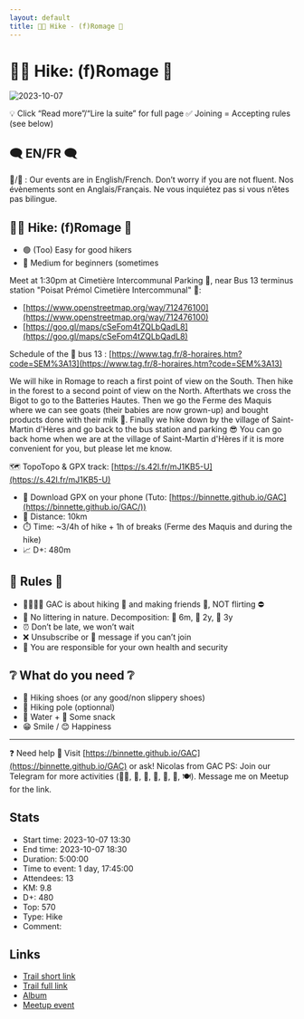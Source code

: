```yaml
---
layout: default
title: 🥾🔵 Hike - (f)Romage 🧀
---
```


# 🥾🔵 Hike: (f)Romage 🧀

![2023-10-07](../img/orig/2023-10-07.jpg)

💡 Click “Read more”/“Lire la suite” for full page ✅ Joining = Accepting rules (see below)

##  🗨️ EN/FR 🗨️ 
🦅/🐓 : Our events are in English/French. Don’t worry if you are not fluent. Nos évènements sont en Anglais/Français. Ne vous inquiétez pas si vous n’êtes pas bilingue.

##  🥾🔵 Hike: (f)Romage 🧀 

* 🟢 (Too) Easy for good hikers
* 🔵 Medium for beginners (sometimes

Meet at 1:30pm at Cimetière Intercommunal Parking 🚗, near Bus 13 terminus station "Poisat Prémol Cimetière Intercommunal" 🚌:

* [https://www.openstreetmap.org/way/712476100](https://www.openstreetmap.org/way/712476100)
* [https://goo.gl/maps/cSeFom4tZQLbQadL8](https://goo.gl/maps/cSeFom4tZQLbQadL8)

Schedule of the 🚌 bus 13 : [https://www.tag.fr/8-horaires.htm?code=SEM%3A13](https://www.tag.fr/8-horaires.htm?code=SEM%3A13)

We will hike in Romage to reach a first point of view on the South. Then hike in the forest to a second point of view on the North. Afterthats we cross the Bigot to go to the Batteries Hautes. Then we go the Ferme des Maquis where we can see goats (their babies are now grown-up) and bought products done with their milk 🧀. Finally we hike down by the village of Saint-Martin d'Hères and go back to the bus station and parking 😎 You can go back home when we are at the village of Saint-Martin d'Hères if it is more convenient for you, but please let me know.

🗺️ TopoTopo & GPX track: [https://s.42l.fr/mJ1KB5-U](https://s.42l.fr/mJ1KB5-U)
* 📲 Download GPX on your phone (Tuto: [https://binnette.github.io/GAC](https://binnette.github.io/GAC/))
* 📏 Distance: 10km
* ⏱️ Time: \~3/4h of hike + 1h of breaks (Ferme des Maquis and during the hike)
* 📈 D+: 480m

##  📜 Rules 📜 

* 🚶‍♀️🚶‍♂️ GAC is about hiking 🥾 and making friends 🤗, NOT flirting ⛔
* 🚮 No littering in nature. Decomposition: 🍊 6m, 🍌 2y, 🥚 3y
* ⏰ Don’t be late, we won’t wait
* ❌ Unsubscribe or 💬 message if you can’t join
* 💟 You are responsible for your own health and security

##  ❔ What do you need ❔ 

* 🥾 Hiking shoes (or any good/non slippery shoes)
* 🥢 Hiking pole (optionnal)
* 🧃 Water + 🍫 Some snack
* 😁 Smile / 😊 Happiness

***

❓ Need help 🤔 Visit [https://binnette.github.io/GAC](https://binnette.github.io/GAC) or ask!
Nicolas from GAC
PS: Join our Telegram for more activities (🧗‍♀️, 🏓, 🎳, 🎲, 🎥, 🎵, 🍽️). Message me on Meetup for the link.

## Stats

- Start time: 2023-10-07 13:30
- End time: 2023-10-07 18:30
- Duration: 5:00:00
- Time to event: 1 day, 17:45:00
- Attendees: 13
- KM: 9.8
- D+: 480
- Top: 570
- Type: Hike
- Comment: 

## Links

- [Trail short link](https://s.42l.fr/mJ1KB5-U)
- [Trail full link]()
- [Album](https://binnette.github.io/GacImg2023/2023-10-07-🥾🔵-Hike-fRomage-🧀.html)
- [Meetup event](https://www.meetup.com/grenoble-adventure-club-english-french/events/296560263/)
